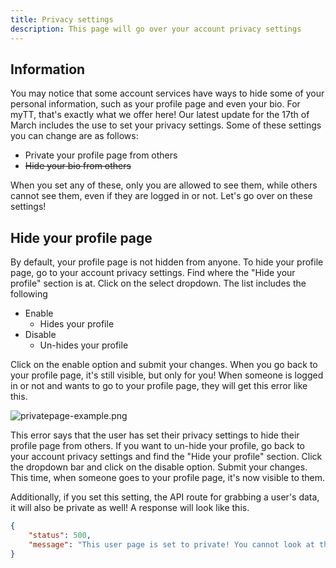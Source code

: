 ```yaml
---
title: Privacy settings
description: This page will go over your account privacy settings
---
```


## Information
You may notice that some account services have ways to hide some of your personal information, such as your profile page and even your bio. For myTT, that's exactly what we offer here! Our latest update for the 17th of March includes the use to set your privacy settings. Some of these settings you can change are as follows:

- Private your profile page from others
- ~~Hide your bio from others~~

When you set any of these, only you are allowed to see them, while others cannot see them, even if they are logged in or not. Let's go over on these settings!

## Hide your profile page
By default, your profile page is not hidden from anyone. To hide your profile page, go to your account privacy settings. Find where the "Hide your profile" section is at. Click on the select dropdown. The list includes the following

- Enable
    - Hides your profile
- Disable
    - Un-hides your profile

Click on the enable option and submit your changes. When you go back to your profile page, it's still visible, but only for you! When someone is logged in or not and wants to go to your profile page, they will get this error like this.

![privatepage-example.png](/images/privatepage-example.png)

This error says that the user has set their privacy settings to hide their profile page from others. If you want to un-hide your profile, go back to your account privacy settings and find the "Hide your profile" section. Click the dropdown bar and click on the disable option. Submit your changes. This time, when someone goes to your profile page, it's now visible to them.

Additionally, if you set this setting, the API route for grabbing a user's data, it will also be private as well! A response will look like this.

```json
{
    "status": 500,
    "message": "This user page is set to private! You cannot look at their information right now!"
}
```